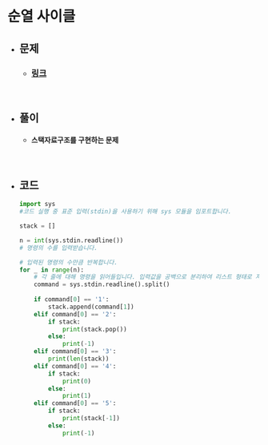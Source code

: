 # 순열 사이클

- ## 문제
    - ### [링크](https://www.acmicpc.net/problem/28278)

<br>

- ## 풀이
    - #### 스택자료구조를 구현하는 문제

<br>

- ## 코드
    ```python
    import sys
    #코드 실행 중 표준 입력(stdin)을 사용하기 위해 sys 모듈을 임포트합니다.

    stack = []

    n = int(sys.stdin.readline())
    # 명령의 수를 입력받습니다.

    # 입력된 명령의 수만큼 반복합니다.
    for _ in range(n):
        # 각 줄에 대해 명령을 읽어들입니다. 입력값을 공백으로 분리하여 리스트 형태로 저장합니다.
        command = sys.stdin.readline().split()
        
        if command[0] == '1':
            stack.append(command[1])
        elif command[0] == '2':
            if stack:
                print(stack.pop())
            else:
                print(-1)
        elif command[0] == '3':
            print(len(stack))
        elif command[0] == '4':
            if stack:
                print(0)
            else:
                print(1)
        elif command[0] == '5':
            if stack:
                print(stack[-1])
            else:
                print(-1)
    ```

<br>


